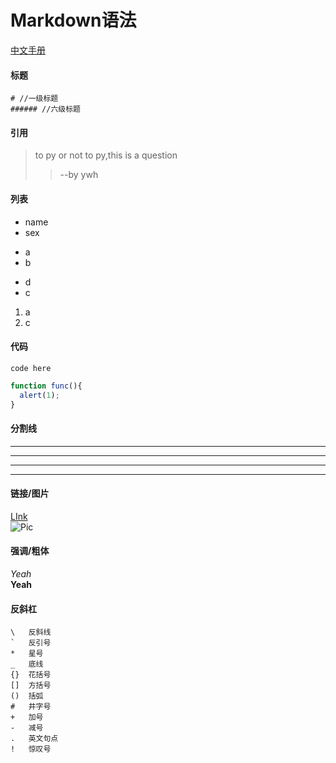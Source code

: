# Markdown语法
[中文手册](http://www.appinn.com/markdown/)
#### 标题
`# //一级标题`  
`###### //六级标题`
#### 引用
> to py or not to py,this is a question
> > --by ywh  

#### 列表
* name
* sex
+ a
+ b
- d
- c  


1. a
2. c  

#### 代码
`code here`
``` javascript
function func(){
  alert(1);
}
```

#### 分割线
***
* * *
- - -  

-------------------------------

#### 链接/图片
[LInk](www.github.com)  
![Pic](https://avatars0.githubusercontent.com/u/3635420?v=3&s=460)

#### 强调/粗体
*Yeah*  
**Yeah**  

#### 反斜杠
```
\   反斜线
`   反引号
*   星号
_   底线
{}  花括号
[]  方括号
()  括弧
#   井字号
+   加号
-   减号
.   英文句点
!   惊叹号
```

